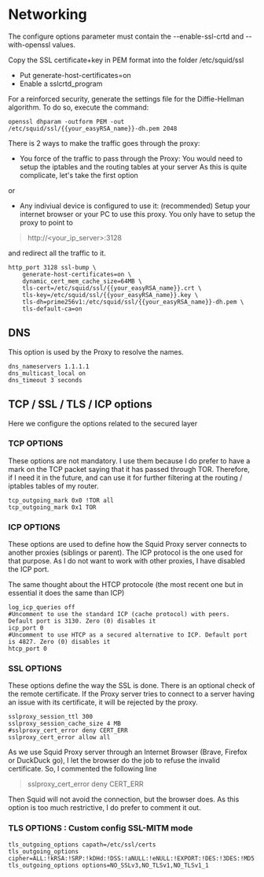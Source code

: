 # Networking

The configure options parameter must contain the --enable-ssl-crtd and --with-openssl values.

Copy the SSL certificate+key in PEM format into the folder /etc/squid/ssl

- Put generate-host-certificates=on
- Enable a sslcrtd_program

For a reinforced security, generate the settings file for the Diffie-Hellman algorithm.
To do so, execute the command:

``` 
openssl dhparam -outform PEM -out /etc/squid/ssl/{{your_easyRSA_name}}-dh.pem 2048
```

There is 2 ways to make the traffic goes through the proxy:

- You force of the traffic to pass through the Proxy: 
You would need to setup the iptables and the routing tables at your server
As this is quite complicate, let's take the first option

or

- Any indiviual device is configured to use it: (recommended)
Setup your internet browser or your PC to use this proxy. You only have to setup the proxy to point to 

> http://<your_ip_server>:3128

and redirect all the traffic to it.

```
http_port 3128 ssl-bump \
    generate-host-certificates=on \
    dynamic_cert_mem_cache_size=64MB \
	tls-cert=/etc/squid/ssl/{{your_easyRSA_name}}.crt \
	tls-key=/etc/squid/ssl/{{your_easyRSA_name}}.key \
	tls-dh=prime256v1:/etc/squid/ssl/{{your_easyRSA_name}}-dh.pem \
    tls-default-ca=on
```

## DNS

This option is used by the  Proxy to resolve the names.

```
dns_nameservers 1.1.1.1
dns_multicast_local on
dns_timeout 3 seconds
```

## TCP / SSL / TLS / ICP options

Here we configure the options related to the secured layer

### TCP OPTIONS 

These options are not mandatory. I use them because I do prefer to have a mark on the TCP packet saying that it has passed through TOR.
Therefore, if I need it in the future, and can use it for further filtering at the routing / iptables tables of my router.

```
tcp_outgoing_mark 0x0 !TOR all
tcp_outgoing_mark 0x1 TOR
```

### ICP OPTIONS

These options are used to define how the Squid Proxy server connects to another proxies (siblings or parent).
The ICP protocol is the one used for that purpose. As I do not want to work with other proxies, I have disabled the ICP port.

The same thought about the HTCP protocole (the most recent one but in essential it does the same than ICP)

```
log_icp_queries off
#Uncomment to use the standard ICP (cache protocol) with peers. Default port is 3130. Zero (0) disables it
icp_port 0
#Uncomment to use HTCP as a secured alternative to ICP. Default port is 4827. Zero (0) disables it
htcp_port 0
```

### SSL OPTIONS

These options define the way the SSL is done. There is an optional check of the remote certificate.
If the Proxy server tries to connect to a server having an issue with its certificate, it will be rejected by the proxy.

```
sslproxy_session_ttl 300
sslproxy_session_cache_size 4 MB
#sslproxy_cert_error deny CERT_ERR
sslproxy_cert_error allow all
```

As we use Squid Proxy server through an Internet Browser (Brave, Firefox or DuckDuck go), I let the browser do the job to refuse the invalid certificate.
So, I commented the following line 

> sslproxy_cert_error deny CERT_ERR

Then Squid will not avoid the connection, but the browser does.
As this option is too much restrictive, I do prefer to comment it out.


### TLS OPTIONS : Custom config SSL-MITM mode

```
tls_outgoing_options capath=/etc/ssl/certs
tls_outgoing_options cipher=ALL:!kRSA:!SRP:!kDHd:!DSS:!aNULL:!eNULL:!EXPORT:!DES:!3DES:!MD5:!PSK:!RC4:!ADH:!LOW@STRENGTH
tls_outgoing_options options=NO_SSLv3,NO_TLSv1,NO_TLSv1_1
```


